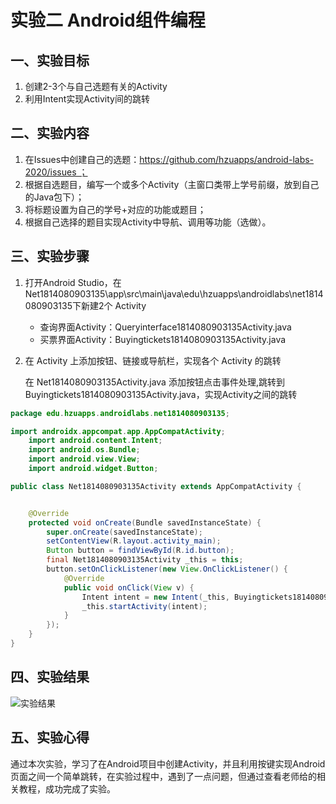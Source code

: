 # 实验二 Android组件编程

## 一、实验目标

1. 创建2-3个与自己选题有关的Activity
2. 利用Intent实现Activity间的跳转

## 二、实验内容

1. 在Issues中创建自己的选题：https://github.com/hzuapps/android-labs-2020/issues ；
2. 根据自选题目，编写一个或多个Activity（主窗口类带上学号前缀，放到自己的Java包下）；
3. 将标题设置为自己的学号+对应的功能或题目；
4. 根据自己选择的题目实现Activity中导航、调用等功能（选做）。

## 三、实验步骤

1. 打开Android Studio，在Net1814080903135\app\src\main\java\edu\hzuapps\androidlabs\net1814080903135下新建2个 Activity
    + 查询界面Activity：Queryinterface1814080903135Activity.java <br>
    + 买票界面Activity：Buyingtickets1814080903135Activity.java <br>


2. 在 Activity 上添加按钮、链接或导航栏，实现各个 Activity 的跳转

    在 Net1814080903135Activity.java 添加按钮点击事件处理,跳转到Buyingtickets1814080903135Activity.java，实现Activity之间的跳转

```java
package edu.hzuapps.androidlabs.net1814080903135;

import androidx.appcompat.app.AppCompatActivity;
    import android.content.Intent;
    import android.os.Bundle;
    import android.view.View;
    import android.widget.Button;

public class Net1814080903135Activity extends AppCompatActivity {


    @Override
    protected void onCreate(Bundle savedInstanceState) {
        super.onCreate(savedInstanceState);
        setContentView(R.layout.activity_main);
        Button button = findViewById(R.id.button);
        final Net1814080903135Activity _this = this;
        button.setOnClickListener(new View.OnClickListener() {
            @Override
            public void onClick(View v) {
                Intent intent = new Intent(_this, Buyingtickets1814080903135Activity.class);
                _this.startActivity(intent);
            }
        });
    }
}
```
## 四、实验结果
![实验结果](https://github.com/clinying/android-labs-2020/blob/master/students/net1814080903135/lab2.png)
## 五、实验心得
通过本次实验，学习了在Android项目中创建Activity，并且利用按键实现Android页面之间一个简单跳转，在实验过程中，遇到了一点问题，但通过查看老师给的相关教程，成功完成了实验。
